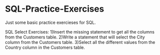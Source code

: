 # SQL-Practice-Exercises

Just some basic practice exercieses for SQL.

SQL Select Exercises:
1)Insert the missing statement to get all the columns from the Customers table.
2)Write a statement that will select the City column from the Customers table.
3)Select all the different values from the Country column in the Customers table.
